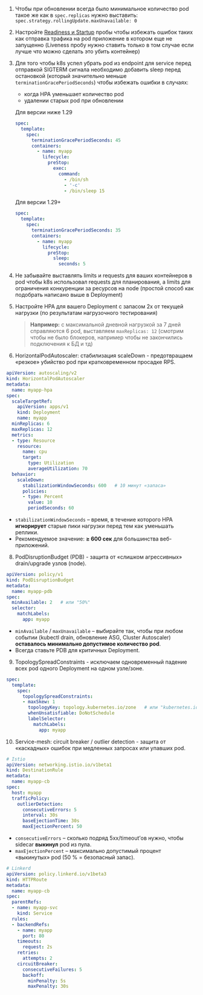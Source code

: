1. Чтобы при обновлении всегда было минимальное количество pod такое же как в `spec.replicas` нужно выставить: `spec.strategy.rollingUpdate.maxUnavailable: 0`
2. Настройте [Readiness и Startup](https://kubernetes.io/docs/tasks/configure-pod-container/configure-liveness-readiness-startup-probes/) пробы чтобы избежать ошибок таких как отправка трафика на pod приложение в котором еще не запущенно (Liveness пробу нужно ставить только в том случае если лучше что можно сделать это убить контейнер)
3. Для того чтобы k8s успел убрать pod из endpoint для service перед отправкой SIGTERM сигнала необходимо добавить sleep перед остановкой (который значительно меньше `terminationGracePeriodSeconds`) чтобы избежать ошибки в случаях:
   - когда HPA уменьшает количество pod 
   - удалении старых pod при обновлении

   Для версии ниже 1.29
    ```yaml
    spec:
      template:
        spec:
          terminationGracePeriodSeconds: 45
          containers:
            - name: myapp
              lifecycle:
                preStop:
                  exec:
                    command:
                      - /bin/sh
                      - '-c'
                      - /bin/sleep 15
    ```
    Для версии 1.29+
    ```yaml
    spec:
      template:
        spec:
          terminationGracePeriodSeconds: 35
          containers:
            - name: myapp
              lifecycle:
                preStop:
                  sleep:
                    seconds: 5
    ```
5. Не забывайте выставлять limits и requests для ваших контейнеров в pod чтобы k8s использовал requests для планирования, а limits для ограничения конкуренции за ресурсов на node (простой способ как подобрать написано выше в Deployment) 
6. Настройте HPA для вашего Deployment с запасом 2х от текущей нагрузки (по результатам нагрузочного тестирования)
   > **Например:** с максимальной дневной нагрузкой за 7 дней справляются 6 pod, выставляем `maxReplicas: 12` (смотрим чтобы не было блокеров, например чтобы не закончились подключения к БД и тд)
7. HorizontalPodAutoscaler: стабилизация scaleDown - предотвращаем «резкое» убийство pod при кратковременном просадке RPS.

```yaml
apiVersion: autoscaling/v2
kind: HorizontalPodAutoscaler
metadata:
  name: myapp-hpa
spec:
  scaleTargetRef:
    apiVersion: apps/v1
    kind: Deployment
    name: myapp
  minReplicas: 6
  maxReplicas: 12
  metrics:
  - type: Resource
    resource:
      name: cpu
      target:
        type: Utilization
        averageUtilization: 70
  behavior:
    scaleDown:
      stabilizationWindowSeconds: 600   # 10 минут «запаса»
      policies:
      - type: Percent
        value: 10
        periodSeconds: 60
```

- `stabilizationWindowSeconds` – время, в течение которого HPA **игнорирует** старые пики нагрузки перед тем как уменьшать реплики.
- Рекомендуемое значение: **≥ 600 сек** для большинства веб-приложений.
8. PodDisruptionBudget (PDB) - защита от «слишком агрессивных» drain/upgrade узлов (node).

```yaml
apiVersion: policy/v1
kind: PodDisruptionBudget
metadata:
  name: myapp-pdb
spec:
  minAvailable: 2   # или "50%"
  selector:
    matchLabels:
      app: myapp
```

- `minAvailable` / `maxUnavailable` – выбирайте так, чтобы при любом событии (kubectl drain, обновление ASG, Cluster Autoscaler) **оставалось минимально допустимое количество pod**.
- Всегда ставьте PDB для критичных Deployment.
9. TopologySpreadConstraints - исключаем одновременный падение всех pod одного Deployment на одном узле/зоне.

```yaml
spec:
  template:
    spec:
      topologySpreadConstraints:
      - maxSkew: 1
        topologyKey: topology.kubernetes.io/zone   # или "kubernetes.io/hostname"
        whenUnsatisfiable: DoNotSchedule
        labelSelector:
          matchLabels:
            app: myapp
```
10. Service-mesh: circuit breaker / outlier detection - защита от «каскадных» ошибок при медленных запросах или упавших pod.

```yaml
# Istio
apiVersion: networking.istio.io/v1beta1
kind: DestinationRule
metadata:
  name: myapp-cb
spec:
  host: myapp
  trafficPolicy:
    outlierDetection:
      consecutiveErrors: 5
      interval: 30s
      baseEjectionTime: 30s
      maxEjectionPercent: 50
```

- `consecutiveErrors` – сколько подряд 5xx/timeout’ов нужно, чтобы sidecar **выкинул** pod из пула.
- `maxEjectionPercent` – максимально допустимый процент «выкинутых» pod (50 % = безопасный запас).

```yaml
# Linkerd
apiVersion: policy.linkerd.io/v1beta3
kind: HTTPRoute
metadata:
  name: myapp-cb
spec:
  parentRefs:
  - name: myapp-svc
    kind: Service
  rules:
  - backendRefs:
    - name: myapp
      port: 80
    timeouts:
      request: 2s
    retries:
      attempts: 2
    circuitBreaker:
      consecutiveFailures: 5
      backoff:
        minPenalty: 5s
        maxPenalty: 30s
```
